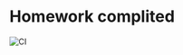 # Homework complited

![CI](https://github.com/yung78/ahj-hw8.1/actions/workflows/web.yml/badge.svg)
